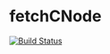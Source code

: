 # fetchCNode

[![Build Status](https://www.travis-ci.org/invokerwbw/fetchCNode.svg?branch=master)](https://www.travis-ci.org/invokerwbw/fetchCNode)
